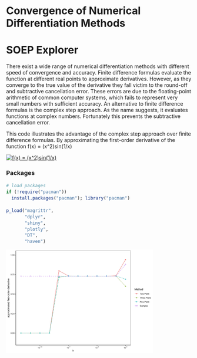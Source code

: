 # Convergence of Numerical Differentiation Methods

# SOEP Explorer
There exist a wide range of numerical differentiation methods with different speed of convergence and accuracy. Finite difference formulas evaluate the function at different real points to approximate derivatives. However, as they converge to the true value of the derivative they fall victim to the round-off and subtractive cancellation error. These errors are due to the floating-point arithmetic of common computer systems, which fails to represent very small numbers with sufficient accuracy. An alternative to finite difference formulas is the complex step approach. As the name suggests, it evaluates functions at complex numbers. Fortunately this prevents the subtractive cancellation error.

This code illustrates the advantage of the complex step approach over finite difference formulas.
By approximating the first-order derivative of the function
f(x) = (x^2)sin(1/x)

<a href="https://www.codecogs.com/eqnedit.php?latex=f(x)&space;=&space;(x^2)sin(1/x)" target="_blank"><img src="https://latex.codecogs.com/gif.latex?f(x)&space;=&space;(x^2)sin(1/x)" title="f(x) = (x^2)sin(1/x)" /></a>


### Packages

```r
# load packages
if (!require("pacman")) 
  install.packages("pacman"); library("pacman") 

p_load("magrittr", 
       "dplyr", 
       "shiny",
       "plotly",
       "DT",
       "haven")

```

<img src="Convergence.jpg" width="400">
